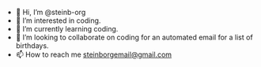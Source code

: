 - 👋 Hi, I’m @steinb-org
- 👀 I’m interested in coding. 
- 🌱 I’m currently learning coding. 
- 💞️ I’m looking to collaborate on coding for an automated email for a list of birthdays. 
- 📫 How to reach me steinborgemail@gmail.com

<!---
steinb-org/steinb-org is a ✨ special ✨ repository because its `README.md` (this file) appears on your GitHub profile.
You can click the Preview link to take a look at your changes.
--->
